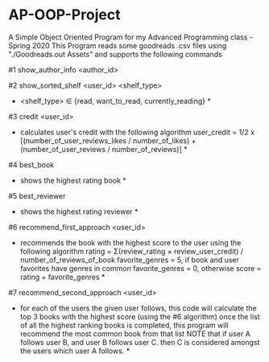 # AP-OOP-Project
A Simple Object Oriented Program for my Advanced Programming class - Spring 2020
This Program reads some goodreads .csv files using "./Goodreads.out Assets" and supports the following commands  

#1 show_author_info <author_id>

#2 show_sorted_shelf <user_id> <shelf_type> <genre>
* <shelf_type> ∈ {read, want_to_read, currently_reading} *
  
#3 credit <user_id>
* calculates user's credit with the following algorithm
user_credit = 1/2 x [(number_of_user_reviews_likes / number_of_likes) + (number_of_user_reviews / number_of_reviews)] *

#4 best_book
* shows the highest rating book *

#5 best_reviewer
* shows the highest rating reviewer *

#6 recommend_first_approach <user_id>
* recommends the book with the highest score to the user using the following algorithm
rating = Σ(review_rating × review_user_credit) / number_of_reviews_of_book
favorite_genres = 5, if book and user favorites have genres in common
favorite_genres = 0, otherwise
score = rating + favorite_genres *

#7 recommend_second_approach <user_id>
* for each of the users the given user follows, this code will calculate the top 3 books with the highest score (using the #6 algorithm)
once the list of all the highest ranking books is completed, this program will recommend the most common book from that list
NOTE that if user A follows user B, and user B follows user C. then C is considered amongst the users which user A follows. *
